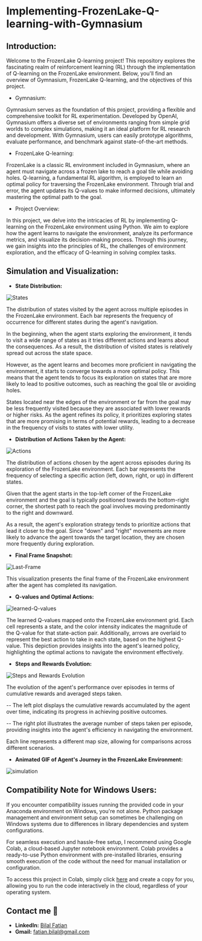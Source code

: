 # Implementing-FrozenLake-Q-learning-with-Gymnasium


## Introduction:

Welcome to the FrozenLake Q-learning project! This repository explores the fascinating realm of reinforcement learning (RL) through the implementation of Q-learning on the FrozenLake environment. Below, you'll find an overview of Gymnasium, FrozenLake Q-learning, and the objectives of this project.

- Gymnasium:

Gymnasium serves as the foundation of this project, providing a flexible and comprehensive toolkit for RL experimentation. Developed by OpenAI, Gymnasium offers a diverse set of environments ranging from simple grid worlds to complex simulations, making it an ideal platform for RL research and development. With Gymnasium, users can easily prototype algorithms, evaluate performance, and benchmark against state-of-the-art methods.

- FrozenLake Q-learning:

FrozenLake is a classic RL environment included in Gymnasium, where an agent must navigate across a frozen lake to reach a goal tile while avoiding holes. Q-learning, a fundamental RL algorithm, is employed to learn an optimal policy for traversing the FrozenLake environment. Through trial and error, the agent updates its Q-values to make informed decisions, ultimately mastering the optimal path to the goal.

- Project Overview:

In this project, we delve into the intricacies of RL by implementing Q-learning on the FrozenLake environment using Python. We aim to explore how the agent learns to navigate the environment, analyze its performance metrics, and visualize its decision-making process. Through this journey, we gain insights into the principles of RL, the challenges of environment exploration, and the efficacy of Q-learning in solving complex tasks.

## Simulation and Visualization:

- **State Distribution:**

![States](https://github.com/bilalfatian/Implementing-FrozenLake-Q-learning-with-Gymnasium/assets/92918987/9e8dc71d-f170-4122-9ae3-c31c29b8c4a1)

The distribution of states visited by the agent across multiple episodes in the FrozenLake environment. Each bar represents the frequency of occurrence for different states during the agent's navigation. 

In the beginning, when the agent starts exploring the environment, it tends to visit a wide range of states as it tries different actions and learns about the consequences. As a result, the distribution of visited states is relatively spread out across the state space.

However, as the agent learns and becomes more proficient in navigating the environment, it starts to converge towards a more optimal policy. This means that the agent tends to focus its exploration on states that are more likely to lead to positive outcomes, such as reaching the goal tile or avoiding holes.

States located near the edges of the environment or far from the goal may be less frequently visited because they are associated with lower rewards or higher risks. As the agent refines its policy, it prioritizes exploring states that are more promising in terms of potential rewards, leading to a decrease in the frequency of visits to states with lower utility.

- **Distribution of Actions Taken by the Agent:**

![Actions](https://github.com/bilalfatian/Implementing-FrozenLake-Q-learning-with-Gymnasium/assets/92918987/4bf33c1a-fd9c-426b-a284-d233fa220e54)

The distribution of actions chosen by the agent across episodes during its exploration of the FrozenLake environment. Each bar represents the frequency of selecting a specific action (left, down, right, or up) in different states. 

Given that the agent starts in the top-left corner of the FrozenLake environment and the goal is typically positioned towards the bottom-right corner, the shortest path to reach the goal involves moving predominantly to the right and downward.

As a result, the agent's exploration strategy tends to prioritize actions that lead it closer to the goal. Since "down" and "right" movements are more likely to advance the agent towards the target location, they are chosen more frequently during exploration. 

- **Final Frame Snapshot:**

![Last-Frame](https://github.com/bilalfatian/Implementing-FrozenLake-Q-learning-with-Gymnasium/assets/92918987/a1e937ce-3dff-457e-adeb-a84d13e0319d)

This visualization presents the final frame of the FrozenLake environment after the agent has completed its navigation. 

-  **Q-values and Optimal Actions:**
  
![learned-Q-values](https://github.com/bilalfatian/Implementing-FrozenLake-Q-learning-with-Gymnasium/assets/92918987/f0e3ca21-e619-4864-99aa-647598e67cde)

The learned Q-values mapped onto the FrozenLake environment grid. Each cell represents a state, and the color intensity indicates the magnitude of the Q-value for that state-action pair. Additionally, arrows are overlaid to represent the best action to take in each state, based on the highest Q-value. This depiction provides insights into the agent's learned policy, highlighting the optimal actions to navigate the environment effectively.



- **Steps and Rewards Evolution:**

![Steps and Rewards Evolution](https://github.com/bilalfatian/Implementing-FrozenLake-Q-learning-with-Gymnasium/assets/92918987/49adb71b-a9a5-4acb-8bec-7235bd3abc8d)

The evolution of the agent's performance over episodes in terms of cumulative rewards and averaged steps taken. 

-- The left plot displays the cumulative rewards accumulated by the agent over time, indicating its progress in achieving positive outcomes.

-- The right plot illustrates the average number of steps taken per episode, providing insights into the agent's efficiency in navigating the environment.

Each line represents a different map size, allowing for comparisons across different scenarios.


- **Animated GIF of Agent's Journey in the FrozenLake Environment:**

![simulation](https://github.com/bilalfatian/Implementing-FrozenLake-Q-learning-with-Gymnasium/assets/92918987/7ddde81e-4715-4e9a-8f06-8498720aa7f2)




## Compatibility Note for Windows Users:

If you encounter compatibility issues running the provided code in your Anaconda environment on Windows, you're not alone. Python package management and environment setup can sometimes be challenging on Windows systems due to differences in library dependencies and system configurations.

For seamless execution and hassle-free setup, I recommend using Google Colab, a cloud-based Jupyter notebook environment. Colab provides a ready-to-use Python environment with pre-installed libraries, ensuring smooth execution of the code without the need for manual installation or configuration.

To access this project in Colab, simply click [here](https://colab.research.google.com/drive/1qNuQe5AutxZTiKtpX7vvQlfKgxMNpXeT?usp=sharing) and create a copy for you, allowing you to run the code interactively in the cloud, regardless of your operating system.

## Contact me 📨

- **LinkedIn:** [Bilal Fatian](https://www.linkedin.com/in/bilal-fatian-806813254/)
- **Gmail:** [fatian.bilal@gmail.com](mailto:fatian.bilal@gmail.com)




